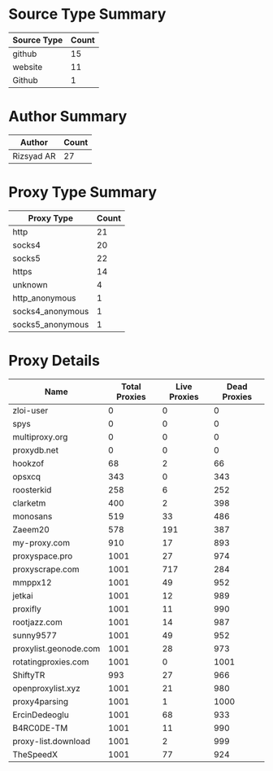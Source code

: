 # Source Type Summary

| Source Type | Count |
|-------------|-------|
| github | 15 |
| website | 11 |
| Github | 1 |


# Author Summary

| Author | Count |
|--------|-------|
| Rizsyad AR | 27 |


# Proxy Type Summary

| Proxy Type | Count |
|------------|-------|
| http | 21 |
| socks4 | 20 |
| socks5 | 22 |
| https | 14 |
| unknown | 4 |
| http_anonymous | 1 |
| socks4_anonymous | 1 |
| socks5_anonymous | 1 |


# Proxy Details

| Name | Total Proxies | Live Proxies | Dead Proxies |
|------|---------------|--------------|---------------|
| zloi-user | 0 | 0 | 0 |
| spys | 0 | 0 | 0 |
| multiproxy.org | 0 | 0 | 0 |
| proxydb.net | 0 | 0 | 0 |
| hookzof | 68 | 2 | 66 |
| opsxcq | 343 | 0 | 343 |
| roosterkid | 258 | 6 | 252 |
| clarketm | 400 | 2 | 398 |
| monosans | 519 | 33 | 486 |
| Zaeem20 | 578 | 191 | 387 |
| my-proxy.com | 910 | 17 | 893 |
| proxyspace.pro | 1001 | 27 | 974 |
| proxyscrape.com | 1001 | 717 | 284 |
| mmppx12 | 1001 | 49 | 952 |
| jetkai | 1001 | 12 | 989 |
| proxifly | 1001 | 11 | 990 |
| rootjazz.com | 1001 | 14 | 987 |
| sunny9577 | 1001 | 49 | 952 |
| proxylist.geonode.com | 1001 | 28 | 973 |
| rotatingproxies.com | 1001 | 0 | 1001 |
| ShiftyTR | 993 | 27 | 966 |
| openproxylist.xyz | 1001 | 21 | 980 |
| proxy4parsing | 1001 | 1 | 1000 |
| ErcinDedeoglu | 1001 | 68 | 933 |
| B4RC0DE-TM | 1001 | 11 | 990 |
| proxy-list.download | 1001 | 2 | 999 |
| TheSpeedX | 1001 | 77 | 924 |
